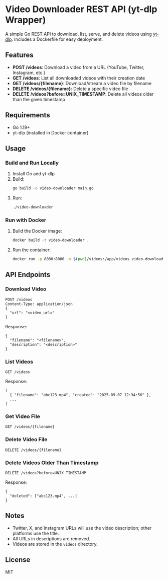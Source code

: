 # Video Downloader REST API (yt-dlp Wrapper)

A simple Go REST API to download, list, serve, and delete videos using
[yt-dlp](https://github.com/yt-dlp/yt-dlp). Includes a Dockerfile for easy
deployment.

## Features

- **POST /videos**: Download a video from a URL (YouTube, Twitter, Instagram,
  etc.)
- **GET /videos**: List all downloaded videos with their creation date
- **GET /videos/{filename}**: Download/stream a video file by filename
- **DELETE /videos/{filename}**: Delete a specific video file
- **DELETE /videos?before=UNIX_TIMESTAMP**: Delete all videos older than the
  given timestamp

## Requirements

- Go 1.19+
- yt-dlp (installed in Docker container)

## Usage

### Build and Run Locally

1. Install Go and yt-dlp
2. Build:
   ```sh
   go build -o video-downloader main.go
   ```
3. Run:
   ```sh
   ./video-downloader
   ```

### Run with Docker

1. Build the Docker image:
   ```sh
   docker build -t video-downloader .
   ```
2. Run the container:
   ```sh
   docker run -p 8080:8080 -v $(pwd)/videos:/app/videos video-downloader
   ```

## API Endpoints

### Download Video

```
POST /videos
Content-Type: application/json
{
  "url": "<video_url>"
}
```

Response:

```
{
  "filename": "<filename>",
  "description": "<description>"
}
```

### List Videos

```
GET /videos
```

Response:

```
[
  { "filename": "abc123.mp4", "created": "2025-09-07 12:34:56" },
  ...
]
```

### Get Video File

```
GET /videos/{filename}
```

### Delete Video File

```
DELETE /videos/{filename}
```

### Delete Videos Older Than Timestamp

```
DELETE /videos?before=UNIX_TIMESTAMP
```

Response:

```
{
  "deleted": ["abc123.mp4", ...]
}
```

## Notes

- Twitter, X, and Instagram URLs will use the video description; other platforms
  use the title.
- All URLs in descriptions are removed.
- Videos are stored in the `videos` directory.

## License

MIT
